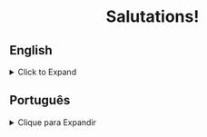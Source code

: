<h1 align="center">Salutations!</h1>

## English
<details>
<summary>Click to Expand</summary>

### About
<p>Application where the user can create card for a hypothetical card game, allowing for the input of their names, description, image, rarity, three different attributes and whether or not they count as a spacial, instant win card.</p>

<p>The goal was to put to practice state management, event-handling and from creation on React.</p>

### Tech & Tools
<img src="https://img.shields.io/badge/React-%20-yellowgreen" alt="react-shield" />

### Installation & Execution
<p>If you wish to run this web page on your machine, follow these steps:</p>

<ol>

<li>Make a new directory</li>

```
mkdir sampaio-projects
```

<li>Enter it and clone the repo:</li>

```
cd sampaio-projects
git clone 
```

<li>Install all the dependencies and start the app. By default, it listens to port 3000 on your machine:</li>
```
npm install
npm start
```
</ol>

### Troubleshooting
<ol>
<li>If you run into compatibility issues with your version of Node, install the Node Version Manager (NVM) from <a href="https://github.com/nvm-sh/nvm">this repo</a> and change your version of Node to 16 with the following command:</li>

```
nvm use 16
```

</details>

## Português
<details>
<summary>Clique para Expandir</summary>

### Sobre
<p>Um aplicativo onde o usuário pode criar cartas para um hipotético jogo de cartas, permitindo a definição de um nome, descrição, imagem, três diferentes atributos, raridade e se a carta conta como uma vitória instantânea.</p>

<p>A criação do site foi feita para colocar em prática conceitos de gerenciamento de estado, eventos e criação de formulários no React.</p>

### Tech & Ferramentas
<img src="https://img.shields.io/badge/React-%20-yellowgreen" alt="react-shield" />

### Instalação & Uso
<p>Se você deseja rodar essa página na sua máquina, siga os seguintes passos:</p>

<ol>

<li>Crie um novo diretório</li>

```
mkdir sampaio-projects
```

<li>Entre na pasta e clone o repositório:</li>

```
cd sampaio-projects
git clone 
```

<li>Instale as dependências e inicie o aplicativo. Por padrão, ele irá ouvir a porta 3000 na sua máquina:</li>
```
npm install
npm start
```
</ol>

### Problemáticas

<ol>

<li>Caso o seu PC retorne um erro de incompatibilidade da versão do Node, instale o Node Version Manager (NVM) através <a href="https://github.com/nvm-sh/nvm">desse repositório</a> e mude a versão para 16 com o seguinte comando:</li>

```
nvm use 16
```
</ol>
</details>
